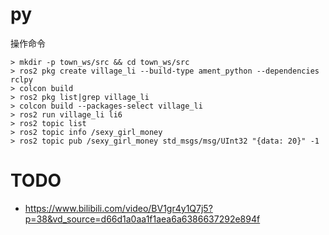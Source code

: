 # py

操作命令

```
> mkdir -p town_ws/src && cd town_ws/src
> ros2 pkg create village_li --build-type ament_python --dependencies rclpy
> colcon build
> ros2 pkg list|grep village_li
> colcon build --packages-select village_li
> ros2 run village_li li6
> ros2 topic list
> ros2 topic info /sexy_girl_money
> ros2 topic pub /sexy_girl_money std_msgs/msg/UInt32 "{data: 20}" -1
```

# TODO

- https://www.bilibili.com/video/BV1gr4y1Q7j5?p=38&vd_source=d66d1a0aa1f1aea6a6386637292e894f